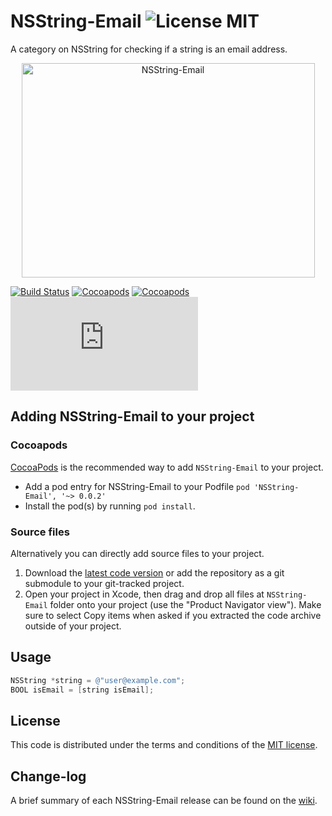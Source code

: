 NSString-Email ![License MIT](https://go-shields.herokuapp.com/license-MIT-blue.png)
==============

A category on NSString for checking if a string is an email address.

<p align="center">
  <img src="http://s24.postimg.org/amuiafe51/NSString_Email.png" alt="NSString-Email" title="NSString-Email" width="469" height="343">
</p>

[![Build Status](https://api.travis-ci.org/NZN/NSString-Email.png)](https://api.travis-ci.org/NZN/NSString-Email.png)
[![Cocoapods](https://cocoapod-badges.herokuapp.com/v/NSString-Email/badge.png)](http://beta.cocoapods.org/?q=name%3Ansstring%20name%3Aemail%2A)
[![Cocoapods](https://cocoapod-badges.herokuapp.com/p/NSString-Email/badge.png)](http://beta.cocoapods.org/?q=name%3Ansstring%20name%3Aemail%2A)
[![Analytics](https://ga-beacon.appspot.com/UA-48753665-1/NZN/NSString-Email/README.md)](https://github.com/igrigorik/ga-beacon)

## Adding NSString-Email to your project

### Cocoapods

[CocoaPods](http://cocoapods.org) is the recommended way to add `NSString-Email` to your project.

* Add a pod entry for NSString-Email to your Podfile `pod 'NSString-Email', '~> 0.0.2'`
* Install the pod(s) by running `pod install`.

### Source files

Alternatively you can directly add source files to your project.

1. Download the [latest code version](https://github.com/NZN/NSString-Email/archive/master.zip) or add the repository as a git submodule to your git-tracked project.
2. Open your project in Xcode, then drag and drop all files at `NSString-Email` folder onto your project (use the "Product Navigator view"). Make sure to select Copy items when asked if you extracted the code archive outside of your project.

## Usage

```objective-c
NSString *string = @"user@example.com";
BOOL isEmail = [string isEmail];
```

## License

This code is distributed under the terms and conditions of the [MIT license](LICENSE).

## Change-log

A brief summary of each NSString-Email release can be found on the [wiki](https://github.com/NZN/NSString-Email/wiki/Change-log).
